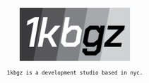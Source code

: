 
<p align="center">
  <a href="https://1kbgz.com">
    <img width=250 src="https://raw.githubusercontent.com/1kbgz/.github/main/logo.png" />
  </a>
</p>
<p align="center">
  <code>1kbgz is a development studio based in nyc.</code>
</p>
